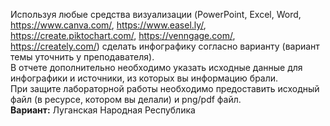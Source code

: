 Используя любые средства визуализации (PowerPoint, Excel, Word, https://www.canva.com/, https://www.easel.ly/, https://create.piktochart.com/, https://venngage.com/, https://creately.com/) сделать инфографику согласно варианту (вариант темы уточнить у преподавателя).  
В отчете дополнительно необходимо указать исходные данные для инфографики и источники, из которых вы информацию брали.  
При защите лабораторной работы необходимо предоставить исходный файл (в ресурсе, котором вы делали) и png/pdf файл.  
**Вариант:** Луганская Народная Республика